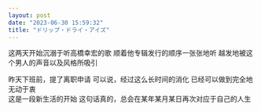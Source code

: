 ```yaml
---
layout: post
date: "2023-06-30 15:59:32"
title: "ドリップ・ドライ・アイズ"
---
```

这两天开始沉溺于听高橋幸宏的歌
顺着他专辑发行的顺序一张张地听
越发地被这个男人的声音以及风格所吸引

昨天下班前，提了离职申请
可以说，经过这么长时间的消化
已经可以做到完全地无动于衷
<br>
这是一段新生活的开始
这句话真的，总会在某年某月某日再次对应于自己的人生
